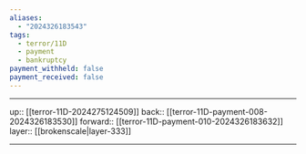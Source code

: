 ```yaml
---
aliases:
  - "2024326183543"
tags:
  - terror/11D
  - payment
  - bankruptcy
payment_withheld: false
payment_received: false
---
```




***

up:: [[terror-11D-2024275124509]]
back:: [[terror-11D-payment-008-2024326183530]]
forward:: [[terror-11D-payment-010-2024326183632]]
layer:: [[brokenscale|layer-333]]

***
